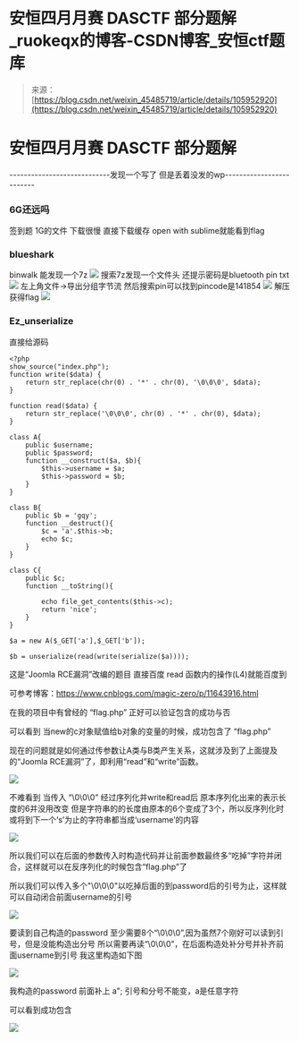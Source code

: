 <!--yml
category: 未分类
date: 2022-04-26 14:42:14
-->

# 安恒四月月赛 DASCTF 部分题解_ruokeqx的博客-CSDN博客_安恒ctf题库

> 来源：[https://blog.csdn.net/weixin_45485719/article/details/105952920](https://blog.csdn.net/weixin_45485719/article/details/105952920)

# 安恒四月月赛 DASCTF 部分题解

----------------------------发现一个写了 但是丢着没发的wp-------------------------

### 6G还远吗

签到题 1G的文件 下载很慢 直接下载缓存 open with sublime就能看到flag

### blueshark

binwalk 能发现一个7z
![](img/043baa121939dc3ea533684f3a3d3690.png)
搜索7z发现一个文件头 还提示密码是bluetooth pin txt
![](img/da87a1594aa70e15e69d8cd97a1a6d17.png)
左上角文件→导出分组字节流 然后搜索pin可以找到pincode是141854
![](img/c33cefb0a0087f0fb2f703a775c8951d.png)
解压获得flag
![](img/1caca3384d5652425091d494f26a99aa.png)

### Ez_unserialize

直接给源码

```
<?php
show_source("index.php");
function write($data) {
    return str_replace(chr(0) . '*' . chr(0), '\0\0\0', $data);
}

function read($data) {
    return str_replace('\0\0\0', chr(0) . '*' . chr(0), $data);
}

class A{
    public $username;
    public $password;
    function __construct($a, $b){
        $this->username = $a;
        $this->password = $b;
    }
}

class B{
    public $b = 'gqy';
    function __destruct(){
        $c = 'a'.$this->b;
        echo $c;
    }
}

class C{
    public $c;
    function __toString(){

        echo file_get_contents($this->c);
        return 'nice';
    }
}

$a = new A($_GET['a'],$_GET['b']);

$b = unserialize(read(write(serialize($a)))); 
```

这是“Joomla RCE漏洞”改编的题目 直接百度 read 函数内的操作(L4)就能百度到

可参考博客：https://www.cnblogs.com/magic-zero/p/11643916.html

在我的项目中有曾经的 “flag.php” 正好可以验证包含的成功与否

可以看到 当new的c对象赋值给b对象的变量的时候，成功包含了 “flag.php”

现在的问题就是如何通过传参数让A类与B类产生关系，这就涉及到了上面提及的“Joomla RCE漏洞”了，即利用“read”和“write”函数。

![](img/af17a9e65bdec87169802504024fa6d1.png)

不难看到 当传入 “\0\0\0” 经过序列化并write和read后 原本序列化出来的表示长度的6并没用改变 但是字符串的的长度由原本的6个变成了3个，所以反序列化时或将到下一个‘s’为止的字符串都当成‘username’的内容

![](img/a431fb55a0f75b5f503c8119ab95aab1.png)

所以我们可以在后面的参数传入时构造代码并让前面参数最终多“吃掉”字符并闭合，这样就可以在反序列化的时候包含“flag.php”了

所以我们可以传入多个"\0\0\0"以吃掉后面的到password后的引号为止，这样就可以自动闭合前面username的引号

![](img/a71b13af964b67b209161d6b6b943310.png)

要读到自己构造的password 至少需要8个“\0\0\0”,因为虽然7个刚好可以读到引号，但是没能构造出分号 所以需要再读“\0\0\0”，在后面构造处补分号并补齐前面username到引号 我这里构造如下图

![](img/43346f388294d009d304015151cd6bc1.png)

我构造的password 前面补上 a"; 引号和分号不能变，a是任意字符

可以看到成功包含

![](img/544a0991ad78dd0c9141fc49bb03e3e3.png)